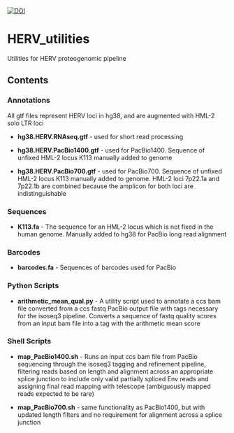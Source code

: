 [![DOI](https://zenodo.org/badge/835991945.svg)](https://zenodo.org/doi/10.5281/zenodo.13158127)

# HERV_utilities
Utilities for HERV proteogenomic pipeline

## Contents

### Annotations

All gtf files represent HERV loci in hg38, and are augmented with HML-2 solo LTR loci

* **hg38.HERV.RNAseq.gtf** - used for short read processing

* **hg38.HERV.PacBio1400.gtf** - used for PacBio1400. Sequence of unfixed HML-2 locus K113 manually added to genome

* **hg38.HERV.PacBio700.gtf** - used for PacBio700. Sequence of unfixed HML-2 locus K113 manually added to genome. HML-2 loci 7p22.1a and 7p22.1b are combined because the amplicon for both loci are indistinguishable

### Sequences

* **K113.fa** - The sequence for an HML-2 locus which is not fixed in the human genome. Manually added to hg38 for PacBio long read alignment

### Barcodes

* **barcodes.fa** - Sequences of barcodes used for PacBio

### Python Scripts

* **arithmetic_mean_qual.py** - A utility script used to annotate a ccs bam file converted from a ccs fastq PacBio output file with tags necessary for the isoseq3 pipeline. Converts a sequence of fastq quality scores from an input bam file into a tag with the arithmetic mean score

### Shell Scripts

* **map_PacBio1400.sh** - Runs an input ccs bam file from PacBio sequencing through the isoseq3 tagging and refinement pipeline, filtering reads based on length and alignment across an appropriate splice junction to include only valid partially spliced Env reads and assigning final read mapping with telescope (ambiguously mapped reads expected to be rare)

* **map_PacBio700.sh** - same functionality as PacBio1400, but with updated length filters and no requirement for alignment across a splice junction
